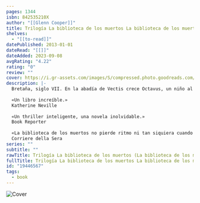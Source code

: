 ```yaml
---
pages: 1344
isbn: 842535210X
author: "[[Glenn Cooper]]"
title: Trilogía La biblioteca de los muertos La biblioteca de los muertos  El libro de las almas  El fin de los escribas
shelves:
  - "[[to-read]]"
datePublished: 2013-01-01
dateRead: "[[]]"
dateAdded: 2023-09-08
avgRating: "4.22"
rating: "0"
review: ""
cover: https://i.gr-assets.com/images/S/compressed.photo.goodreads.com/books/1386961775l/19446567.jpg
description: |-
  Bretaña, siglo VII. En la abadía de Vectis crece Octavus, un niño al que le auguran poderes diabólicos. Octavus no tarda en empezar a escribir una lista de nombres y fechas sin ningún sentido aparente. Pero poco después, cuando una muerte en la abadía coincide con un nombre y una fecha de la lista, el miedo se apodera de los monjes. Nueva York, en la actualidad. Un asesino en serie tiene atemorizada a toda la ciudad. Poco antes de morir, las víctimas reciben una postal con la fecha de su muerte escrita. ¿Quién está detrás de estas muertes? Un secreto escalofriante, oculto desde hace siglos, está a punto de ser revelado. Un thriller soberbio dotado de una intriga estremecedora que ya ha conquistado a más de un millón de lectores en todo el mundo.  
    
  «Un libro increíble.»  
  Katherine Neville  
    
  «Un thriller inteligente, una novela inolvidable.»  
  Book Reporter  
    
  «La biblioteca de los muertos no pierde ritmo ni tan siquiera cuando se aventura en busca de los secretos de un convento que recuerda al de Umberto Eco.»  
  Corriere della Sera
series: ""
subtitle: ""
rawTitle: Trilogía La biblioteca de los muertos (La biblioteca de los muertos / El libro de las almas / El fin de los escribas)
fullTitle: Trilogía La biblioteca de los muertos La biblioteca de los muertos  El libro de las almas  El fin de los escribas
id: "19446567"
tags:
  - book
---
```

![Cover](https:&#x2F;&#x2F;i.gr-assets.com&#x2F;images&#x2F;S&#x2F;compressed.photo.goodreads.com&#x2F;books&#x2F;1386961775l&#x2F;19446567.jpg)
